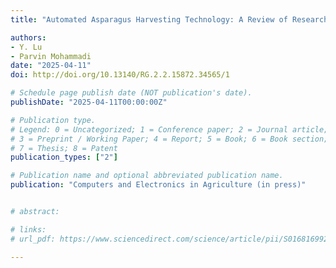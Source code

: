 ```yaml
---
title: "Automated Asparagus Harvesting Technology: A Review of Research and Developments Since the 1950s in the United States and Beyond"

authors:
- Y. Lu
- Parvin Mohammadi
date: "2025-04-11"
doi: http://doi.org/10.13140/RG.2.2.15872.34565/1

# Schedule page publish date (NOT publication's date).
publishDate: "2025-04-11T00:00:00Z"

# Publication type.
# Legend: 0 = Uncategorized; 1 = Conference paper; 2 = Journal article;
# 3 = Preprint / Working Paper; 4 = Report; 5 = Book; 6 = Book section;
# 7 = Thesis; 8 = Patent
publication_types: ["2"]

# Publication name and optional abbreviated publication name.
publication: "Computers and Electronics in Agriculture (in press)"


# abstract: 

# links:
# url_pdf: https://www.sciencedirect.com/science/article/pii/S0168169923009055?dgcid=coauthor

---
```


